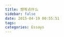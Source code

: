 ```yaml
---
title: 想写点什么
sidebar: false
date: 2015-04-19 00:55:51
tags:
categories: Essays
---
```


<!-- more -->
